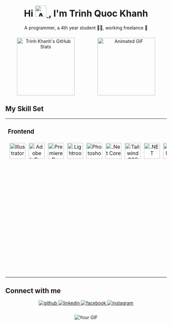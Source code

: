 <div align="center">
  <h1 align="center" class="heading-element" dir="auto">
    Hi 
    <a target="_blank" rel="noopener noreferrer nofollow" href="https://camo.githubusercontent.com/d552948e7884c41fde2d32b9221d79f0df2076c7d824aaab954ca93f53d95884/68747470733a2f2f6d656469612e67697068792e636f6d2f6d656469612f6876524a434c467a6361737252346961377a2f67697068792e676966">
        <img src="https://camo.githubusercontent.com/d552948e7884c41fde2d32b9221d79f0df2076c7d824aaab954ca93f53d95884/68747470733a2f2f6d656469612e67697068792e636f6d2f6d656469612f6876524a434c467a6361737252346961377a2f67697068792e676966" style="width: 35px; max-width: 100%; display: inline-block;" alt="Animated Image" />
    </a>, 
    I'm  Trinh Quoc Khanh
</h1>
  <p>A programmer, a 4th year student 👨‍💻, working freelance 🚀</p>
</div>

###
<div align="center" style="display: flex;justify-content: space-around;">
  <img src="https://github-readme-stats.vercel.app/api?username=trinhkhanh29&show_icons=true&count_private=true&hide_border=true" alt="Trinh Khanh's GitHub Stats" style="height: 180px; width: auto;" />
  <img src="https://media.giphy.com/media/LBFPLXkgoVm80dx6sP/giphy.gif" alt="Animated GIF" style="height: 180px; width: auto; margin-right: 0;" />
</div>

###

## My Skill Set  
<table><tr><td valign="top" width="33%">

### Frontend  
<div align="center" style="display: flex; flex-wrap: nowrap; justify-content: center;">
    <a href="https://www.adobe.com/in/products/illustrator.html" target="_blank">
        <img style="margin: 5px;" src="https://profilinator.rishav.dev/skills-assets/adobe_illustrator-icon.svg" alt="Illustrator" height="50" />
    </a>  
    <a href="https://www.adobe.com/in/products/indesign.html" target="_blank">
        <img style="margin: 5px;" src="https://profilinator.rishav.dev/skills-assets/adobeindesign.svg" alt="Adobe InDesign" height="50" />
    </a>  
    <a href="https://www.adobe.com/in/products/premiere.html" target="_blank">
        <img style="margin: 5px;" src="https://profilinator.rishav.dev/skills-assets/adobepremierepro.png" alt="Premiere Pro" height="50" />
    </a>  
    <a href="https://www.adobe.com/products/photoshop-lightroom.html" target="_blank">
        <img style="margin: 5px;" src="https://profilinator.rishav.dev/skills-assets/lightroom.png" alt="Lightroom" height="50" />
    </a>  
    <a href="https://www.adobe.com/in/products/photoshop.html" target="_blank">
        <img style="margin: 5px;" src="https://profilinator.rishav.dev/skills-assets/photoshop-plain.svg" alt="Photoshop" height="50" />
    </a>  
    <a href="https://dotnet.microsoft.com/download" target="_blank">
        <img style="margin: 5px;" src="https://profilinator.rishav.dev/skills-assets/dotnetcore.png" alt=".Net Core" height="50" />
    </a>  
    <a href="https://www.tailwindcss.com/" target="_blank">
        <img style="margin: 5px;" src="https://profilinator.rishav.dev/skills-assets/tailwindcss.svg" alt="Tailwind CSS" height="50" />
    </a>  
    <a href="https://dotnet.microsoft.com/download/dotnet-framework" target="_blank">
        <img style="margin: 5px;" src="https://profilinator.rishav.dev/skills-assets/dot-net-original-wordmark.svg" alt=".NET" height="50" />
    </a>  
    <a href="https://en.wikipedia.org/wiki/HTML5" target="_blank">
        <img style="margin: 5px;" src="https://profilinator.rishav.dev/skills-assets/html5-original-wordmark.svg" alt="HTML5" height="50" />
    </a>  
    <a href="https://www.w3schools.com/css/" target="_blank">
        <img style="margin: 5px;" src="https://profilinator.rishav.dev/skills-assets/css3-original-wordmark.svg" alt="CSS3" height="50" />
    </a>  
    <a href="https://www.cplusplus.com/" target="_blank">
        <img style="margin: 5px;" src="https://profilinator.rishav.dev/skills-assets/cplusplus-original.svg" alt="C++" height="50" />
    </a>  
    <a href="https://www.cprogramming.com/" target="_blank">
        <img style="margin: 5px;" src="https://profilinator.rishav.dev/skills-assets/c-original.svg" alt="C" height="50" />
    </a>  
    <a href="https://docs.microsoft.com/en-us/dotnet/csharp/" target="_blank">
        <img style="margin: 5px;" src="https://profilinator.rishav.dev/skills-assets/csharp-original.svg" alt="C#" height="50" />
    </a>  
    <a href="https://www.python.org/" target="_blank">
        <img style="margin: 5px;" src="https://profilinator.rishav.dev/skills-assets/python-original.svg" alt="Python" height="50" />
    </a>  
</div>

</td><td valign="top" width="33%">


### Backend  
<div align="center">  
<a href="https://www.javascript.com/" target="_blank">
    <img style="margin: 10px" src="https://profilinator.rishav.dev/skills-assets/javascript-original.svg" alt="JavaScript" height="50" />
</a>  
<a href="https://nodejs.org/" target="_blank">
    <img style="margin: 10px" src="https://profilinator.rishav.dev/skills-assets/nodejs-original-wordmark.svg" alt="Node.js" height="50" />
</a>  
<a href="https://redux.js.org/" target="_blank">
    <img style="margin: 10px" src="https://profilinator.rishav.dev/skills-assets/redux-original.svg" alt="Redux" height="50" />
</a>  
<a href="https://www.python.org/" target="_blank">
    <img style="margin: 10px" src="https://profilinator.rishav.dev/skills-assets/python-original.svg" alt="Python" height="50" />
</a>  
<a href="https://dotnet.microsoft.com/download" target="_blank">
    <img style="margin: 10px" src="https://profilinator.rishav.dev/skills-assets/dotnetcore.png" alt=".Net Core" height="50" />
</a>  
<a href="https://www.php.net/" target="_blank">
    <img style="margin: 10px" src="https://profilinator.rishav.dev/skills-assets/php-original.svg" alt="PHP" height="50" />
</a>  
</div>

</td></tr></table>

###
## Connect with me  
<div align="center">
<a href="https://github.com/trinhkhanh29" target="_blank">
<img src=https://img.shields.io/badge/github-%2324292e.svg?&style=for-the-badge&logo=github&logoColor=white alt=github style="margin-bottom: 5px;" />
</a>
<a href="https://linkedin.com/in/trinhkhanhh/" target="_blank">
<img src=https://img.shields.io/badge/linkedin-%231E77B5.svg?&style=for-the-badge&logo=linkedin&logoColor=white alt=linkedin style="margin-bottom: 5px;" />
</a>
<a href="https://www.facebook.com/lawyer.trinh/" target="_blank">
<img src=https://img.shields.io/badge/facebook-%232E87FB.svg?&style=for-the-badge&logo=facebook&logoColor=white alt=facebook style="margin-bottom: 5px;" />
</a>
<a href="https://instagram.com/lawyer.trinh/" target="_blank">
<img src=https://img.shields.io/badge/instagram-%23000000.svg?&style=for-the-badge&logo=instagram&logoColor=white alt=instagram style="margin-bottom: 5px;" />
</a>  
</div>  

###
<div align="center">
  <img src="https://i.pinimg.com/originals/b4/9d/3e/b49d3e861f2a06ba58bd8d5d2b9c9cf5.gif" alt="Your GIF" style="max-width: 100%; height: auto;" />
</div>

